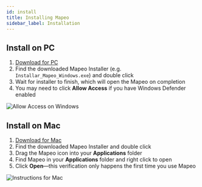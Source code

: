 ```yaml
---
id: install
title: Installing Mapeo
sidebar_label: Installation
---
```


## Install on PC

1. <a href="https://www.digital-democracy.org/mapeo/latest/windows" target="_blank">Download for PC</a>
2. Find the downloaded Mapeo Installer (e.g. `Installar_Mapeo_Windows.exe`) and double click
3. Wait for installer to finish, which will open the Mapeo on completion
4. You may need to click **Allow Access** if you have Windows Defender enabled

![Allow Access on Windows](../../img/allow-access.png)

## Install on Mac

1. <a href="https://www.digital-democracy.org/mapeo/download_mac/" target="_blank">Download for Mac</a>
2. Find the downloaded Mapeo Installer and double click
3. Drag the Mapeo icon into your **Applications** folder
4. Find Mapeo in your **Applications** folder and right click to open
5. Click **Open**—this verification only happens the first time you use Mapeo

![Instructions for Mac](../../img/instructions.png)
